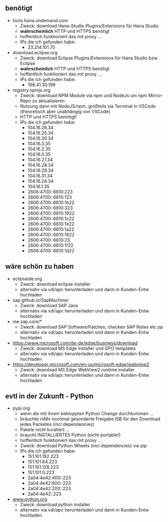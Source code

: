 ## benötigt
- tools.hana.ondemand.com
   - Zweck: download Hana-Studio Plugins/Extensions für Hana Studio
   - **wahrscheinlich** HTTP und HTTPS benötigt
   - hoffentlich funktioniert das mit proxy ...
   - IPs die ich gefunden habe:
     - 23.214.101.70
- download.eclipse.org
   - Zweck: download Eclipse Plugins/Extensions für Hana Studio bzw. Eclipse
   - **wahrscheinlich** HTTP und HTTPS benötigt
   - hoffentlich funktioniert das mit proxy ...
   - IPs die ich gefunden habe:
     - 198.41.30.199
- registry.npmjs.org
   - Zweck: download NPM Module via npm und NodeJs um npm Mirror-Repo zu aktualisieren
   - Nutzung dann mit NodeJS/npm, großteils via Terminal in VSCode (theoretisch aber unabhängig von VSCode)
   - HTTP und HTTPS benötigt!
   - IPs die ich gefunden habe:
     - 104.16.26.34
     - 104.16.25.34
     - 104.16.30.34
     - 104.16.3.35
     - 104.16.2.35
     - 104.16.0.35
     - 104.16.27.34
     - 104.16.28.34
     - 104.16.29.34
     - 104.16.31.34
     - 104.16.24.34
     - 104.16.1.35
     - 2606:4700::6810:223
     - 2606:4700::6810:123
     - 2606:4700::6810:1b22
     - 2606:4700::6810:323
     - 2606:4700::6810:1922
     - 2606:4700::6810:1c22
     - 2606:4700::6810:1e22
     - 2606:4700::6810:1a22
     - 2606:4700::6810:1822
     - 2606:4700::6810:23
     - 2606:4700::6810:1f22
     - 2606:4700::6810:1d22

## wäre schön zu haben
- eclipseide.org
   - Zweck: download eclipse installer
   - alternativ via vdi/apc herunterladen und dann in Kunden-Entw hochladen
- sap.github.io/SapMachine/
   - Zweck: download SAP Java
   - alternativ via vdi/apc herunterladen und dann in Kunden-Entw hochladen
- me.sap.com/*
   - Zweck: download SAP Software/Patches; checken SAP Notes etc pp
   - alternativ via vdi/apc herunterladen und dann in Kunden-Entw hochladen
- https://www.microsoft.com/de-de/edge/business/download
   - Zweck: download MS Edge installer und GPO templates
   - alternativ via vdi/apc herunterladen und dann in Kunden-Entw hochladen
- https://developer.microsoft.com/en-us/microsoft-edge/webview2
   - Zweck: download MS Edge WebView2 runtime installer
   - alternativ via vdi/apc herunterladen und dann in Kunden-Entw hochladen
 
## evtl in der Zukunft - Python
- pypi.org
   - wenn die mit ihrem bekloppten Python Change durchkommen ...
   - bräuchte mMn nochmal gesonderte Freigabe ISB für den Download jedes Packetes (incl dependencies)
   - Pakete nicht kuratiert ...
   - braucht INSTALLIERTES Python (nicht portable!)
   - hoffentlich funktioniert das mit proxy ...
   - Zweck: download Python Wheels (incl dependencies) via pip
   - IPs die ich gefunden habe:
     - 151.101.192.223
     - 151.101.64.223
     - 151.101.128.223
     - 151.101.0.223
     - 2a04:4e42:400::223
     - 2a04:4e42:600::223
     - 2a04:4e42:200::223
     - 2a04:4e42::223
- www.python.org
   - Zweck: download python installer
   - alternativ via vdi/apc herunterladen und dann in Kunden-Entw hochladen

